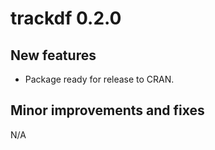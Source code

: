 # trackdf 0.2.0

## New features

* Package ready for release to CRAN. 

## Minor improvements and fixes

N/A